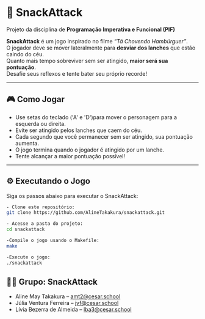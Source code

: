 

# 🍔 SnackAttack

Projeto da disciplina de **Programação Imperativa e Funcional (PIF)**

**SnackAttack** é um jogo inspirado no filme *“Tá Chovendo Hambúrguer”*.  
O jogador deve se mover lateralmente para **desviar dos lanches** que estão caindo do céu.  
Quanto mais tempo sobreviver sem ser atingido, **maior será sua pontuação**.  
Desafie seus reflexos e tente bater seu próprio recorde!

---

## 🎮 Como Jogar
- Use setas do teclado ('A' e 'D')para mover o personagem para a esquerda ou direita.
- Evite ser atingido pelos lanches que caem do céu.
- Cada segundo que você permanecer sem ser atingido, sua pontuação aumenta.
- O jogo termina quando o jogador é atingido por um lanche.
- Tente alcançar a maior pontuação possível!

---

## ⚙️ Executando o Jogo

Siga os passos abaixo para executar o SnackAttack:
 ```bash
- Clone este repositório:
git clone https://github.com/AlineTakakura/snackattack.git

- Acesse a pasta do projeto:
cd snackattack

-Compile o jogo usando o Makefile:
make

-Execute o jogo:
./snackattack
```
## 👩‍💻 Grupo: SnackAttack

- Aline May Takakura – amt2@cesar.school
- Júlia Ventura Ferreira – jvf@cesar.school
- Lívia Bezerra de Almeida – lba3@cesar.school
